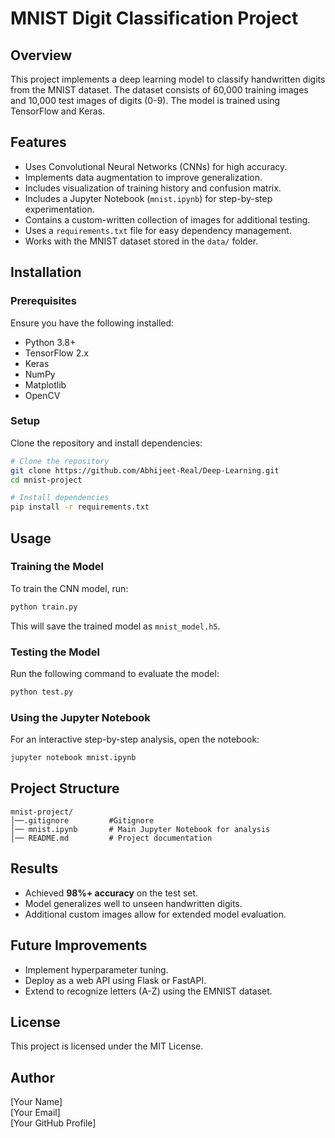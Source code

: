 # MNIST Digit Classification Project

## Overview
This project implements a deep learning model to classify handwritten digits from the MNIST dataset. The dataset consists of 60,000 training images and 10,000 test images of digits (0-9). The model is trained using TensorFlow and Keras.

## Features
- Uses Convolutional Neural Networks (CNNs) for high accuracy.
- Implements data augmentation to improve generalization.
- Includes visualization of training history and confusion matrix.
- Includes a Jupyter Notebook (`mnist.ipynb`) for step-by-step experimentation.
- Contains a custom-written collection of images for additional testing.
- Uses a `requirements.txt` file for easy dependency management.
- Works with the MNIST dataset stored in the `data/` folder.

## Installation
### Prerequisites
Ensure you have the following installed:
- Python 3.8+
- TensorFlow 2.x
- Keras
- NumPy
- Matplotlib
- OpenCV

### Setup
Clone the repository and install dependencies:
```bash
# Clone the repository
git clone https://github.com/Abhijeet-Real/Deep-Learning.git
cd mnist-project

# Install dependencies
pip install -r requirements.txt
```

## Usage
### Training the Model
To train the CNN model, run:
```bash
python train.py
```
This will save the trained model as `mnist_model.h5`.

### Testing the Model
Run the following command to evaluate the model:
```bash
python test.py
```

### Using the Jupyter Notebook
For an interactive step-by-step analysis, open the notebook:
```bash
jupyter notebook mnist.ipynb
```

## Project Structure
```
mnist-project/
│──.gitignore         #Gitignore
│── mnist.ipynb       # Main Jupyter Notebook for analysis
│── README.md         # Project documentation
```

## Results
- Achieved **98%+ accuracy** on the test set.
- Model generalizes well to unseen handwritten digits.
- Additional custom images allow for extended model evaluation.

## Future Improvements
- Implement hyperparameter tuning.
- Deploy as a web API using Flask or FastAPI.
- Extend to recognize letters (A-Z) using the EMNIST dataset.

## License
This project is licensed under the MIT License.

## Author
[Your Name]  
[Your Email]  
[Your GitHub Profile]